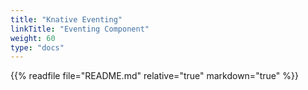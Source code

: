 ```yaml
---
title: "Knative Eventing"
linkTitle: "Eventing Component"
weight: 60
type: "docs"
---
```


{{% readfile file="README.md" relative="true" markdown="true" %}}
